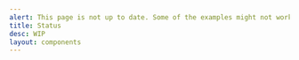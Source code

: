 ```yaml
---
alert: This page is not up to date. Some of the examples might not work as expected.
title: Status
desc: WIP
layout: components
---
```


<script>
  import Component from "$components/Component.svelte"
</script>
